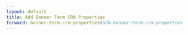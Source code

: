 ```yaml
---
layout: default
title: Add Banner Term CRN Properties
forward: banner-term-crn-properties#add-banner-term-crn-properties
---
```

